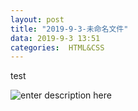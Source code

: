 ```yaml
---
layout: post
title: "2019-9-3-未命名文件"
data: 2019-9-3 13:51
categories:  HTML&CSS
---
```



test

![enter description here](https://www.github.com/LonlyPan/blog_images/raw/master/post/1567489948643.png)